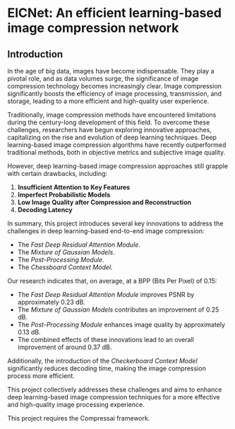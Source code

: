 # EICNet: An efficient learning-based image compression network

## Introduction

In the age of big data, images have become indispensable. They play a pivotal role, and as data volumes surge, the significance of image compression technology becomes increasingly clear. Image compression significantly boosts the efficiency of image processing, transmission, and storage, leading to a more efficient and high-quality user experience.

Traditionally, image compression methods have encountered limitations during the century-long development of this field. To overcome these challenges, researchers have begun exploring innovative approaches, capitalizing on the rise and evolution of deep learning techniques. Deep learning-based image compression algorithms have recently outperformed traditional methods, both in objective metrics and subjective image quality.

However, deep learning-based image compression approaches still grapple with certain drawbacks, including:

1. **Insufficient Attention to Key Features** 
2. **Imperfect Probabilistic Models** 
3. **Low Image Quality after Compression and Reconstruction** 
4. **Decoding Latency** 

In summary, this project introduces several key innovations to address the challenges in deep learning-based end-to-end image compression:

- The *Fast Deep Residual Attention Module*.
- The *Mixture of Gaussian Models*.
- The *Post-Processing Module*.
- The *Chessboard Context Model*.

Our research indicates that, on average, at a BPP (Bits Per Pixel) of 0.15:

- The *Fast Deep Residual Attention Module* improves PSNR by approximately 0.23 dB.
- The *Mixture of Gaussian Models* contributes an improvement of 0.25 dB.
- The *Post-Processing Module* enhances image quality by approximately 0.13 dB.
- The combined effects of these innovations lead to an overall improvement of around 0.37 dB.

Additionally, the introduction of the *Checkerboard Context Model* significantly reduces decoding time, making the image compression process more efficient.

This project collectively addresses these challenges and aims to enhance deep learning-based image compression techniques for a more effective and high-quality image processing experience.

This project requires the Compressai framework.
